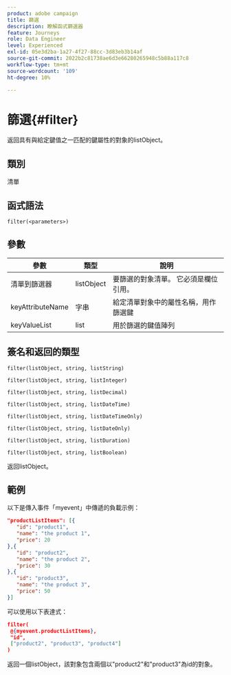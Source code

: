 ```yaml
---
product: adobe campaign
title: 篩選
description: 瞭解函式篩選器
feature: Journeys
role: Data Engineer
level: Experienced
exl-id: 05e3d2ba-1a27-4f27-88cc-3d83eb3b14af
source-git-commit: 2022b2c81738ae6d3e66280265948c5b88a117c8
workflow-type: tm+mt
source-wordcount: '109'
ht-degree: 10%

---
```


# 篩選{#filter}

返回具有與給定鍵值之一匹配的鍵屬性的對象的listObject。

## 類別

清單

## 函式語法

`filter(<parameters>)`

## 參數

| 參數 | 類型 | 說明 |
|-----------|------------------|------------------|
| 清單到篩選器 | listObject | 要篩選的對象清單。 它必須是欄位引用。 |
| keyAttributeName | 字串 | 給定清單對象中的屬性名稱，用作篩選鍵 |
| keyValueList | list | 用於篩選的鍵值陣列 |

## 簽名和返回的類型

`filter(listObject, string, listString)`

`filter(listObject, string, listInteger)`

`filter(listObject, string, listDecimal)`

`filter(listObject, string, listDateTime)`

`filter(listObject, string, listDateTimeOnly)`

`filter(listObject, string, listDateOnly)`

`filter(listObject, string, listDuration)`

`filter(listObject, string, listBoolean)`

返回listObject。

## 範例

以下是傳入事件「myevent」中傳遞的負載示例：

```json
"productListItems": [{
   "id": "product1",
   "name": "the product 1",
   "price": 20
},{
   "id": "product2",
   "name": "the product 2",
   "price": 30
},{
   "id": "product3",
   "name": "the product 3",
   "price": 50
}]
```

可以使用以下表達式：

```json
filter(
 @{myevent.productListItems},
 "id", 
 ["product2", "product3", "product4"]
)
```

返回一個listObject，該對象包含兩個以&quot;product2&quot;和&quot;product3&quot;為id的對象。
